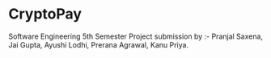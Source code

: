 # CryptoPay
Software Engineering 5th Semester Project submission by :- Pranjal Saxena, Jai Gupta, Ayushi Lodhi, Prerana Agrawal, Kanu Priya.
